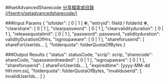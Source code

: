 ##setAdvancedSharecode
[分享檔案或目錄(/fsentry/setadvancedsharecode/)](https://creative.asuscloud.com/content/index.jsp?p=share&index=5&len=14&id=1&cid=2)

###Input Params
	{
		"isfolder": [ 0 | 1 ] ✻,
		"entryid": fileId / folderId ✻,
		"clearshare": [ 0 | 1 ],
		"clearpassword": [ 0 | 1 ],
		"clearvalidityduration": [ 0 | 1 ],
		"releasequotalimit": [ 0 | 1 ],
		"password": password,
		"validityduration": validityDurationOfHrs,
		"isgroupaware": [ 0 | 1 ],
		"shareforuserid": [ shareForUserIds... ],
		"folderquota": folderQuotaOfBytes
	}

###Output Results
	{
		"status": statusCode,
		"scrip": scrip,
		"sharecode": shareCode,
		"ispasswordneeded": [ 0 | 1 ],
		"isgroupaware": [ 0 | 1 ],
		"shareforuserid": [ shareForUserIds... ],
		"expiredtime": [yyyy-MM-dd HH:mm:ss],
		"folderquota": folderQuotaOfBytes,
		"invaliduserid": [ invalidUserIds... ]
	}
